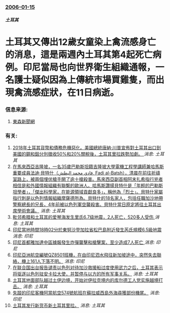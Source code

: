 ### [2006-01-15](/news/2006/01/15/index.md)

##### 土耳其
# 土耳其又傳出12歲女童染上禽流感身亡的消息，這是兩週內土耳其第4起死亡病例。印尼當局也向世界衛生組織通報，一名護士疑似因為上傳統市場買雞隻，而出現禽流感症狀，在11日病逝。




### 信息来源:

1. [東森新聞網](http://www.ettoday.com/2006/01/16/334-1894567.htm)

### 有关:

1. [2018年土耳其貨幣和債務危機惡化。美國總統唐納·川普宣佈對土耳其出口到美國的鋼和鋁分別徵收50%和20%關稅後，土耳其里拉跌勢加劇。 ](/zh/news/2018/08/10/2018年土耳其貨幣和債務危機惡化-美國總統唐納-川普宣佈對土耳其出口到美國的鋼和鋁分別徵收50-和20-關稅後-土耳其.md) _消息: 土耳其_
2. [在馬來西亞吉隆坡，一名35歲巴勒斯坦籍吉隆坡大學電機工程學講師兼哈馬斯重要成員法迪·貝特什（فادي محمد البطش, Fadi al-Batsh），清晨在前往祈禱室路上，被兩個埋伏槍手開了逾十槍殺害。馬來西亞副首相阿末扎希指行兇者相信是和外國情報組織有聯繫的歐洲人。哈馬斯讚揚貝特什是「年輕的巴勒斯坦學者」，「傑出科學家，在能源領域貢獻良多」，稱他為「烈士」。貝特什家屬指行刺是以色列情報組織摩薩德所為。貝特什的18名家人，包括任職加沙地帶警察總長的兄長，4年前被以色列軍空襲殺害。貝特什當日原定將往土耳其出席學術會議。](/zh/news/2018/04/21/在馬來西亞吉隆坡-一名35歲巴勒斯坦籍吉隆坡大學電機工程學講師兼哈馬斯重要成員法迪-貝特什-فادي-محمد-البط.md) _消息: 土耳其_
3. [毗邻希腊和土耳其的爱琴海发生里氏6.7级地震，2人死亡，520多人受伤 ](/zh/news/2017/07/21/毗邻希腊和土耳其的爱琴海发生里氏67级地震-2人死亡-520多人受伤.md) _消息: 土耳其_
4. [ 印尼當地時間18時02分於東努沙登加拉省松巴島附近發生芮氏規模6.5級地震 ](/zh/news/2016/02/12/印尼當地時間18時02分於東努沙登加拉省松巴島附近發生芮氏規模65級地震.md) _消息: 印尼_
5. [印尼首都雅加達中區據報發生炸彈襲擊和槍擊案，至少造成7人死亡 ](/zh/news/2016/01/14/印尼首都雅加達中區據報發生炸彈襲擊和槍擊案-至少造成7人死亡.md) _消息: 印尼_
6. [印尼亞洲航空編號QZ8501班機，在由印尼泗水飛往新加坡途中，突然失去聯絡，機上161人下落不明。](/zh/news/2014/12/28/印尼亞洲航空編號QZ8501班機-在由印尼泗水飛往新加坡途中-突然失去聯絡-機上161人下落不明.md) _消息: 印尼_
7. [在联合国出台报告谴责以色列对待加沙救援船过度使用武力之后，土耳其表示将驱逐以色列驻安卡拉大使，并暂停与以方的所有军事关系。](/zh/news/2011/09/2/在联合国出台报告谴责以色列对待加沙救援船过度使用武力之后-土耳其表示将驱逐以色列驻安卡拉大使-并暂停与以方的所有军事关系.md) _消息: 土耳其_
8. [土耳其地面部队越过土伊边境，开始对伊拉克境内的库尔德工人党实施越境打击。](/zh/news/2008/02/21/土耳其地面部队越过土伊边境-开始对伊拉克境内的库尔德工人党实施越境打击.md) _消息: 土耳其_
9. [失蹤的印尼客機阿當航空574號航班在蘇拉威西島外海尋獲部份機尾。](/zh/news/2007/01/10/失蹤的印尼客機阿當航空574號航班在蘇拉威西島外海尋獲部份機尾.md) _消息: 印尼_
10. [ 土耳其发行新货币新土耳其里拉。](/zh/news/2005/01/1/土耳其发行新货币新土耳其里拉.md) _消息: 土耳其_
